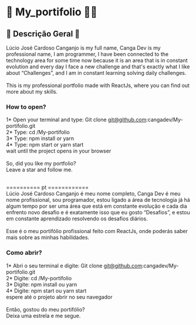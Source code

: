 # 👋 My_portifolio 👨‍✈️

## 📄 Descrição Geral 📄
Lúcio José Cardoso Canganjo is my full name, Canga Dev is my professional name, I am
programmer, I have been connected to the technology area for some time now because it is an area that is in
constant evolution and every day I face a new challenge and that's exactly what I like about “Challenges”, and
I am in constant learning solving daily challenges. <br><br> 
This is my professional portfolio made with ReactJs, where you can find out more about my
skills.<br>
### How to open?
1* Open your terminal and type: Git clone git@github.com:cangadev/My-portifolio.git<br>
2* Type: cd /My-portifolio<br>
3* Type: npm install or yarn<br> 
4* Type: npm start or yarn start<br>
wait until the project opens in your browser<br><br>
So, did you like my portfolio?<br>
Leave a star and follow me.<br><br>

========== pt ============ <br>
Lúcio José Cardoso Canganjo é meu nome completo, Canga Dev é meu nome profissional, sou
programador, estou ligado a área de tecnologia já há algum tempo por ser uma área que está em
constante evolução e cada dia enfrento novo desafio e é exatamente isso que eu gosto “Desafios”, e
estou em constante aprendizado resolvendo os desafios diários.<br><br>
Esse é o meu portifólio profissional feito com ReactJs, onde poderás saber mais sobre as minhas
habilidades.<br>
### Como abrir? 
1* Abri o seu terminal e digite: Git clone git@github.com:cangadev/My-portifolio.git<br>
2* Digite: cd /My-portifolio<br>
3* Digite: npm install ou yarn<br>
4* Digite: npm start ou yarn start <br>
espere até o projeto abrir no seu navegador<br><br>
Então, gostou do meu portifólio?<br>
Deixa uma estrela e me segue.<br>

